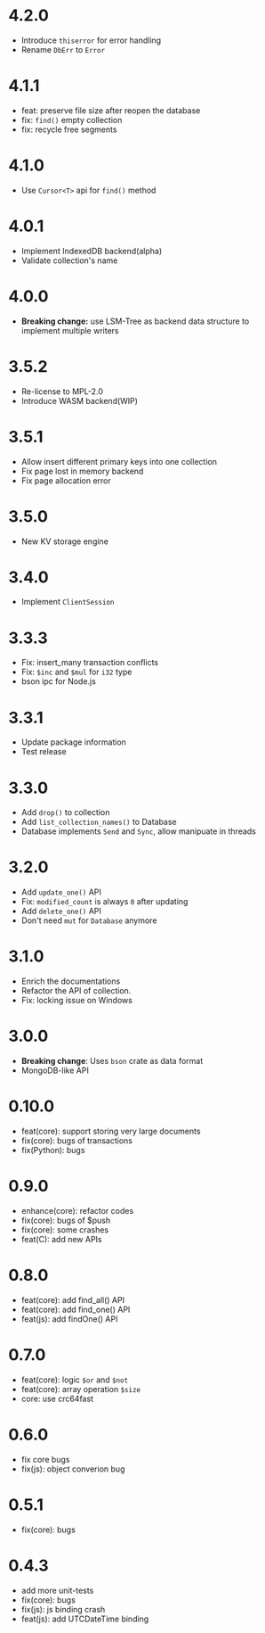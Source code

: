 
# 4.2.0

- Introduce `thiserror` for error handling
- Rename `DbErr` to `Error`

# 4.1.1

- feat: preserve file size after reopen the database
- fix: `find()` empty collection
- fix: recycle free segments

# 4.1.0

- Use `Cursor<T>` api for `find()` method

# 4.0.1

- Implement IndexedDB backend(alpha)
- Validate collection's name

# 4.0.0

- **Breaking change:** use LSM-Tree as backend data structure
  to implement multiple writers

# 3.5.2

- Re-license to MPL-2.0
- Introduce WASM backend(WIP)

# 3.5.1

- Allow insert different primary keys into one collection
- Fix page lost in memory backend
- Fix page allocation error

# 3.5.0

- New KV storage engine

# 3.4.0

- Implement `ClientSession`

# 3.3.3

- Fix: insert_many transaction conflicts
- Fix: `$inc` and `$mul` for `i32` type
- bson ipc for Node.js

# 3.3.1

- Update package information
- Test release

# 3.3.0

- Add `drop()` to collection
- Add `list_collection_names()` to Database
- Database implements `Send` and `Sync`, allow manipuate in threads

# 3.2.0

- Add `update_one()` API
- Fix: `modified_count` is always `0` after updating
- Add `delete_one()` API
- Don't need `mut` for `Database` anymore

# 3.1.0

- Enrich the documentations
- Refactor the API of collection.
- Fix: locking issue on Windows

# 3.0.0

- **Breaking change**: Uses `bson` crate as data format
- MongoDB-like API

# 0.10.0

- feat(core): support storing very large documents
- fix(core): bugs of transactions
- fix(Python): bugs

# 0.9.0

- enhance(core): refactor codes
- fix(core): bugs of $push
- fix(core): some crashes
- feat(C): add new APIs

# 0.8.0

- feat(core): add find_all() API
- feat(core): add find_one() API
- feat(js): add findOne() API

# 0.7.0

- feat(core): logic `$or` and `$not`
- feat(core): array operation `$size`
- core: use crc64fast

# 0.6.0

- fix core bugs
- fix(js): object converion bug

# 0.5.1

- fix(core): bugs

# 0.4.3

- add more unit-tests
- fix(core): bugs
- fix(js): js binding crash
- feat(js): add UTCDateTime binding

